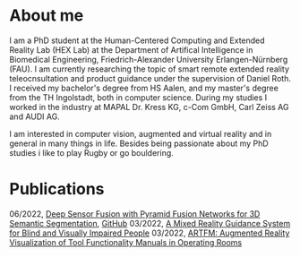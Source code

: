 # About me

I am a PhD student at the Human-Centered Computing and Extended Reality Lab (HEX Lab) at the Department of Artifical Intelligence in Biomedical Engineering, Friedrich-Alexander University Erlangen-Nürnberg (FAU). I am currently researching the topic of smart remote extended reality teleocnsultation and product guidance under the supervision of Daniel Roth. I received my bachelor's degree from HS Aalen, and my master's degree from the TH Ingolstadt, both in computer science. During my studies I worked in the industry at MAPAL Dr. Kress KG, c-Com GmbH, Carl Zeiss AG and AUDI AG.

I am interested in computer vision, augmented and virtual reality and in general in many things in life. Besides being passionate about my PhD studies i like to play Rugby or go bouldering.

# Publications

06/2022, [Deep Sensor Fusion with Pyramid Fusion Networks for 3D Semantic Segmentation](https://ieeexplore.ieee.org/stamp/stamp.jsp?arnumber=9827113), [GitHub](https://hannahhaensen.github.io/pyfu/)
03/2022, [A Mixed Reality Guidance System for Blind and Visually Impaired People](https://ieeexplore.ieee.org/abstract/document/9757681)
03/2022, [ARTFM: Augmented Reality Visualization of Tool Functionality Manuals in Operating Rooms](https://ieeexplore.ieee.org/abstract/document/9757491)
